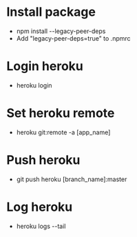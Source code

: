# Install package

- npm install --legacy-peer-deps
- Add "legacy-peer-deps=true" to .npmrc

# Login heroku

- heroku login

# Set heroku remote

- heroku git:remote -a [app_name]

# Push heroku

- git push heroku [branch_name]:master

# Log heroku

- heroku logs --tail
